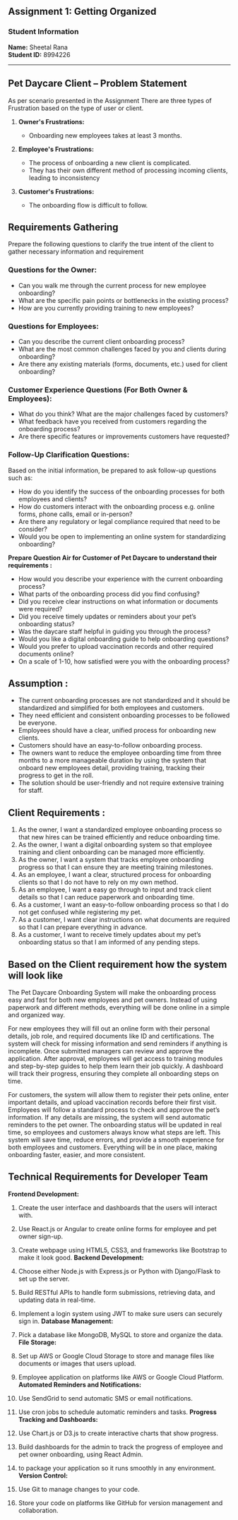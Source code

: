 ## Assignment 1: Getting Organized

### Student Information
**Name:** Sheetal Rana  
**Student ID:** 8994226  

---

## Pet Daycare Client – Problem Statement
As per scenario presented in the Assignment There are three types of Frustration based on the type of user or client.

1. **Owner's Frustrations:**
   - Onboarding new employees takes at least 3 months.

2. **Employee's Frustrations:**
   - The process of onboarding a new client is complicated.
   - They has their own different method of processing incoming clients, leading to inconsistency

3. **Customer's Frustrations:**
   - The onboarding flow is difficult to follow.


## Requirements Gathering  

Prepare the following questions to clarify the true intent of the client to gather necessary information and requirement  

### Questions for the Owner:
- Can you walk me through the current process for new employee onboarding?
- What are the specific pain points or bottlenecks in the existing process?
- How are you currently providing training to new employees?

### Questions for Employees:
- Can you describe the current client onboarding process?
- What are the most common challenges faced by you and clients during onboarding?
- Are there any existing materials (forms, documents, etc.) used for client onboarding?

### Customer Experience Questions (For Both Owner & Employees):
- What do you think? What are the major challenges faced by customers?
- What feedback have you received from customers regarding the onboarding process?
- Are there specific features or improvements customers have requested?


### Follow-Up Clarification Questions:
Based on the initial information, be prepared to ask follow-up questions such as:  
- How do you identify the success of the onboarding processes for both employees and clients?
- How do customers interact with the onboarding process e.g. online forms, phone calls, email or in-person?
- Are there any regulatory or legal compliance required that need to be consider?
- Would you be open to implementing an online system for standardizing onboarding?

**Prepare Question Air for Customer of Pet Daycare to understand their requirements :**
- How would you describe your experience with the current onboarding process?
- What parts of the onboarding process did you find confusing?
- Did you receive clear instructions on what information or documents were required?
- Did you receive timely updates or reminders about your pet’s onboarding status?
- Was the daycare staff helpful in guiding you through the process?
- Would you like a digital onboarding guide to help onboarding questions?
- Would you prefer to upload vaccination records and other required documents online?
- On a scale of 1-10, how satisfied were you with the onboarding process?


## Assumption :
- The current onboarding processes are not standardized and it should be standardized and simplified for both employees and customers.
- They need efficient and consistent onboarding processes to be followed be everyone.
- Employees should have a clear, unified process for onboarding new clients.
- Customers should have an easy-to-follow onboarding process.
- The owners want to reduce the employee onboarding time from three months to a more manageable duration by using the system that onboard new employees detail, providing training, tracking their progress to get in the roll.
- The solution should be user-friendly and not require extensive training for staff.


## Client Requirements :
1.	As the owner, I want a standardized employee onboarding process so that new hires can be trained efficiently and reduce onboarding time.
2.	As the owner, I want a digital onboarding system so that employee training and client onboarding can be managed more efficiently.
3.	As the owner, I want a system that tracks employee onboarding progress so that I can ensure they are meeting training milestones.
4.	As an employee, I want a clear, structured process for onboarding clients so that I do not have to rely on my own method.
5.	As an employee, I want a easy go through to input and track client details so that I can reduce paperwork and onboarding time.
6.	As a customer, I want an easy-to-follow onboarding process so that I do not get confused while registering my pet.
7.	As a customer, I want clear instructions on what documents are required so that I can prepare everything in advance.
8.	As a customer, I want to receive timely updates about my pet’s onboarding status so that I am informed of any pending steps.


## Based on the Client requirement how the system will look like
The Pet Daycare Onboarding System will make the onboarding process easy and fast for both new employees and pet owners. Instead of using paperwork and different methods, everything will be done online in a simple and organized way.

For new employees they will fill out an online form with their personal details, job role, and required documents like ID and certifications. The system will check for missing information and send reminders if anything is incomplete. Once submitted managers can review and approve the application. After approval, employees will get access to training modules and step-by-step guides to help them learn their job quickly. A dashboard will track their progress, ensuring they complete all onboarding steps on time.

For customers, the system will allow them to register their pets online, enter important details, and upload vaccination records before their first visit. Employees will follow a standard process to check and approve the pet’s information. If any details are missing, the system will send automatic reminders to the pet owner. The onboarding status will be updated in real time, so employees and customers always know what steps are left.
This system will save time, reduce errors, and provide a smooth experience for both employees and customers. Everything will be in one place, making onboarding faster, easier, and more consistent.


## Technical Requirements for Developer Team  

**Frontend Development:**  
1.	Create the user interface and dashboards that the users will interact with.
2.	Use React.js or Angular to create online forms for employee and pet owner sign-up.
3.	Create webpage using HTML5, CSS3, and frameworks like Bootstrap to make it look good.
**Backend Development:**  

4.	Choose either Node.js with Express.js or Python with Django/Flask to set up the server.
5.	Build RESTful APIs to handle form submissions, retrieving data, and updating data in real-time.
6.	Implement a login system using JWT to make sure users can securely sign in.
**Database Management:**  

7.	Pick a database like MongoDB, MySQL to store and organize the data.
**File Storage:**  

9.	Set up AWS or Google Cloud Storage to store and manage files like documents or images that users upload.
10.	Employee application on platforms like AWS or Google Cloud Platform.
**Automated Reminders and Notifications:**  

11.	Use SendGrid to send automatic SMS or email notifications.
12.	Use cron jobs to schedule automatic reminders and tasks.
**Progress Tracking and Dashboards:**  

13.	Use Chart.js or D3.js to create interactive charts that show progress.
14.	Build dashboards for the admin to track the progress of employee and pet owner onboarding, using React Admin.
15.	to package your application so it runs smoothly in any environment.
**Version Control:**  

16.	Use Git to manage changes to your code.
17.	Store your code on platforms like GitHub for version management and collaboration.

